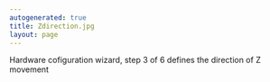 ```yaml
---
autogenerated: true
title: Zdirection.jpg
layout: page
---
```


Hardware cofiguration wizard, step 3 of 6 defines the direction of Z
movement

